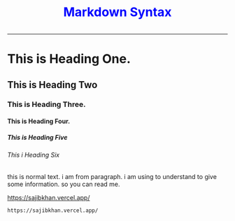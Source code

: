 
<!-- Remember README file can understand HTML Tag -->

<div style="text-align:center"><h1 style="display:inline-block; color:blue" >Markdown Syntax</h1></div>

---

<!-- Heading Syntax Start -->
# This is Heading One.
## This is Heading Two
### This is Heading Three.
#### This is Heading Four.
##### This is Heading Five
###### This i Heading Six
<!-- Heading Syntax Start -->


<!-- Paragraph Syntax Start -->
this is normal text. i am from paragraph. i am using to understand to give some information. so you can read me.
<!-- Paragraph Syntax End -->


<!-- Link Syntax Start -->
https://sajibkhan.vercel.app/

`https://sajibkhan.vercel.app/`
<!-- Link Syntax End -->